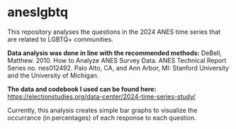 # aneslgbtq

This repository analyses the questions in the 2024 ANES time series that are related to LGBTQ+ communities. 

**Data analysis was done in line with the recommended methods:**
DeBell, Matthew. 2010. How to Analyze ANES Survey Data. ANES Technical Report Series no. nes012492. Palo Alto, CA, and Ann Arbor, MI: Stanford University and the University of Michigan.

**The data and codebook I used can be found here:**
https://electionstudies.org/data-center/2024-time-series-study/

Currently, this analysis creates simple bar graphs to visualize the occurrance (in percentages) of each response to each question. 

